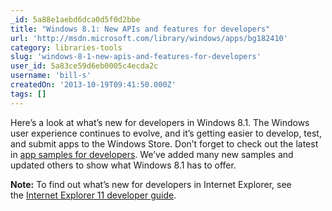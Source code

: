 ```yaml
---
_id: 5a88e1aebd6dca0d5f0d2bbe
title: "Windows 8.1: New APIs and features for developers"
url: 'http://msdn.microsoft.com/library/windows/apps/bg182410'
category: libraries-tools
slug: 'windows-8-1-new-apis-and-features-for-developers'
user_id: 5a83ce59d6eb0005c4ecda2c
username: 'bill-s'
createdOn: '2013-10-19T09:41:50.000Z'
tags: []
---
```


Here’s a look at what’s new for developers in Windows 8.1. The Windows user experience continues to evolve, and it’s getting easier to develop, test, and submit apps to the Windows Store. Don’t forget to check out the latest in <a href="http://code.msdn.microsoft.com/windowsapps/Windows-8-Modern-Style-App-Samples">app samples for developers</a>. We’ve added many new samples and updated others to show what Windows 8.1 has to offer.

<b>Note:</b> To find out what’s new for developers in Internet Explorer, see the <a href="http://go.microsoft.com/fwlink/?LinkID=306297">Internet Explorer 11 developer guide</a>.
